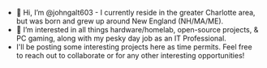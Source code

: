 - 👋 Hi, I’m @johngalt603 - I currently reside in the greater Charlotte area, but was born and grew up around New England (NH/MA/ME).
- 👀 I’m interested in all things hardware/homelab, open-source projects, & PC gaming, along with my pesky day job as an IT Professional.
- I'll be posting some interesting projects here as time permits.  Feel free to reach out to collaborate or for any other interesting opportunities!

